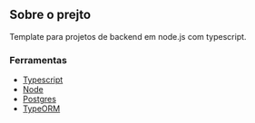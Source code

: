 ## Sobre o prejto

Template para projetos de backend em node.js com typescript.

### Ferramentas

* [Typescript](https://www.typescriptlang.org/)
* [Node](https://nodejs.org)
* [Postgres](https://www.postgresql.org)
* [TypeORM](https://typeorm.io)
